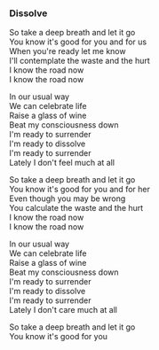 ### Dissolve

So take a deep breath and let it go  
You know it's good for you and for us  
When you're ready let me know  
I'll contemplate the waste and the hurt  
I know the road now  
I know the road now

In our usual way  
We can celebrate life  
Raise a glass of wine  
Beat my consciousness down  
I'm ready to surrender  
I'm ready to dissolve  
I'm ready to surrender  
Lately I don't feel much at all  

So take a deep breath and let it go  
You know it's good for you and for her  
Even though you may be wrong  
You calculate the waste and the hurt  
I know the road now  
I know the road now

In our usual way  
We can celebrate life  
Raise a glass of wine  
Beat my consciousness down  
I'm ready to surrender  
I'm ready to dissolve  
I'm ready to surrender  
Lately I don't care much at all

So take a deep breath and let it go  
You know it's good for you